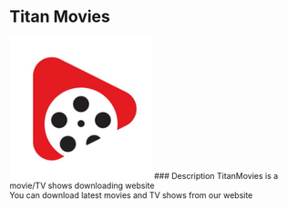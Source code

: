 # Titan Movies
<img src="Devjam/Images/logo.jpg" style="height: 250px; width:250px;">
### Description
TitanMovies is a movie/TV shows downloading website<br>
You can download latest movies and TV shows from our website
